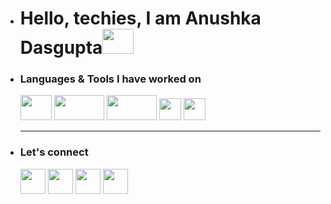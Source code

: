 - <h1>Hello, techies, I am Anushka Dasgupta<img height="40" width="50" src="https://user-images.githubusercontent.com/39513876/112366216-8cfe7400-8cfe-11eb-8116-7d3dbae20e97.gif"></h1>                                                                                   
- <h3>Languages & Tools I have worked on</h3>                                                                                 
  <a href="https://html.com/"><img height="40" width="50" src="https://upload.wikimedia.org/wikipedia/commons/thumb/6/61/HTML5_logo_and_wordmark.svg/512px-HTML5_logo_and_wordmark.svg.png"></a>   
  <a href="https://developer.mozilla.org/en-US/docs/Web/CSS"><img height="40" width="80" src="https://1000logos.net/wp-content/uploads/2020/09/CSS-Logo.png"></a>
  <a href="https://www.javascript.com/"><img height="40" width="80" src="https://logos-world.net/wp-content/uploads/2023/02/JavaScript-Logo.png"></a>
  <a href="https://www.arduino.cc/en/software"><img height="35" width="35" src="https://brandslogos.com/wp-content/uploads/images/large/arduino-logo-1.png"></a>                      
  <a href="https://www.raspberrypi.org/"><img height="35" width="35" src="https://w7.pngwing.com/pngs/540/279/png-transparent-raspberry-pi-foundation-raspberry-pi-3-raspbian-the-magpi-raspberry-pi-logo-magenta-arduino.png"></a>
  <hr>
- <h3>Let's connect</h3>                                                            
  <a href="https://in.linkedin.com/in/anudasgupta00"><img height="40" width="40" src="https://encrypted-tbn0.gstatic.com/images?q=tbn:ANd9GcRokEYt0yyh6uNDKL8uksVLlhZ35laKNQgZ9g&s"></a>     <a href="https://www.instagram.com/_anushkadasgupta_"><img height="40" width="40" src="https://encrypted-tbn0.gstatic.com/images?q=tbn:ANd9GcRjkllAaLITJDTdTY575IzXot87Y7qV8cSz7A&s"></a>      
  <a href="https://www.facebook.com/profile.php?id=100086013206871"><img height="40" width="40" src="https://encrypted-tbn0.gstatic.com/images?q=tbn:ANd9GcQiXN9xSEe8unzPBEQOeAKXd9Q55efGHGB9BA&s"></a>     
  <a href="https://twitter.com/anushka_dg"><img height="40" width="40" src="https://encrypted-tbn0.gstatic.com/images?q=tbn:ANd9GcR4302-ehoAycWH9UqxPU6g994o94YPHj01Mg&s"></a>



  
  







<!---
anudasgupta00/anudasgupta00 is a ✨ special ✨ repository because its `README.md` (this file) appears on your GitHub profile.
You can click the Preview link to take a look at your changes.
--->
